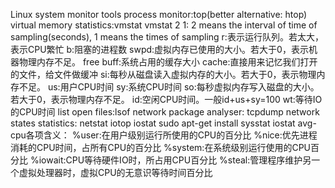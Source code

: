 Linux system monitor tools
    process monitor:top(better alternative: htop)
    virtual memory statistics:vmstat
        vmstat 2 1: 2 means the interval of time of sampling(seconds), 1 means the times of sampling
        r:表示运行队列。若太大，表示CPU繁忙
        b:阻塞的进程数
        swpd:虚拟内存已使用的大小。若大于0，表示机器物理内存不足。
        free
        buff:系统占用的缓存大小
        cache:直接用来记忆我们打开的文件，给文件做缓冲
        si:每秒从磁盘读入虚拟内存的大小。若大于0，表示物理内存不足。
        us:用户CPU时间
        sy:系统CPU时间
        so:每秒虚拟内存写入磁盘的大小。若大于0，表示物理内存不足。
        id:空闲CPU时间。一般id+us+sy=100
        wt:等待IO的CPU时间
    list open files:lsof
    network package analyser: tcpdump
    network states statistics: netstat
    iotop
    iostat 
        sudo apt-get install sysstat
        iostat
        avg-cpu各项含义：
            %user:在用户级别运行所使用的CPU的百分比
            %nice:优先进程消耗的CPU时间，占所有CPU的百分比
            %system:在系统级别运行使用的CPU百分比
            %iowait:CPU等待硬件IO时，所占用CPU百分比
            %steal:管理程序维护另一个虚拟处理器时，虚拟CPU的无意识等待时间百分比
